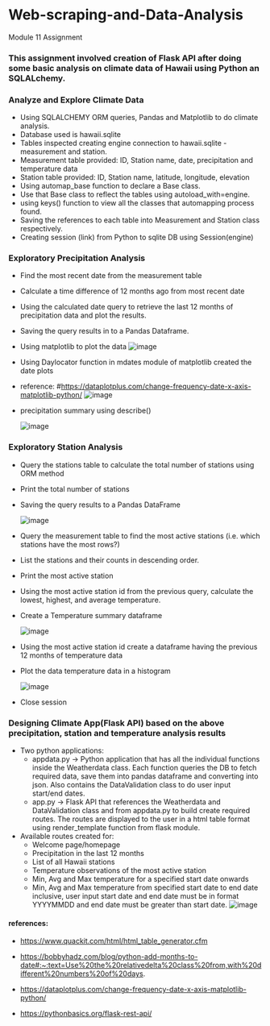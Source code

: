 # Web-scraping-and-Data-Analysis
Module 11 Assignment
### This assignment involved creation of Flask API after doing some basic analysis on climate data of Hawaii using Python an SQLALchemy. 

### Analyze and Explore Climate Data
   - Using SQLALCHEMY ORM queries, Pandas and Matplotlib to do climate analysis.
   - Database used is hawaii.sqlite
   - Tables inspected creating engine connection to hawaii.sqlite - measurement and station.
   - Measurement table provided: ID, Station name, date, precipitation and temperature data
   - Station table provided: ID, Station name, latitude, longitude, elevation
   - Using automap_base function to declare a Base class.
   - Use that Base class to reflect the tables using autoload_with=engine.
   - using keys() function to view all the classes that automapping process found.
   - Saving the references to each table into Measurement and Station class respectively. 
   - Creating session (link) from Python to sqlite DB using Session(engine)
    

### Exploratory Precipitation Analysis

   - Find the most recent date from the measurement table
   - Calculate a time difference of 12 months ago from most recent date  
   - Using the calculated date query to retrieve the last 12 months of precipitation data and plot the results.
   - Saving the query results in to a Pandas Dataframe. 
   - Using matplotlib to plot the data
    ![image](https://github.com/BijoyetaK/sqlalchemy-challenge/assets/126313924/81647ecd-0c06-4bbe-8a84-dea61a02ef01)
         
   - Using Daylocator function in mdates module of matplotlib created the date plots
   - reference: #https://dataplotplus.com/change-frequency-date-x-axis-matplotlib-python/
   ![image](https://github.com/BijoyetaK/sqlalchemy-challenge/assets/126313924/37cb4778-9555-41d4-9d98-725c75d19033)         
   - precipitation summary using describe()
   
      ![image](https://github.com/BijoyetaK/sqlalchemy-challenge/assets/126313924/4f26b509-05a6-4fa7-a37e-fcb7b08baf04)
   

### Exploratory Station Analysis

   - Query the stations table to calculate the total number of stations using ORM method
   - Print the total number of stations
   - Saving the query results to a Pandas DataFrame
   
       ![image](https://github.com/BijoyetaK/sqlalchemy-challenge/assets/126313924/fe2214da-6cb8-4269-9b95-6ec1ff5b8019)
         
   - Query the measurement table to find the most active stations (i.e. which stations have the most rows?)
   - List the stations and their counts in descending order.
   - Print the most active station
   - Using the most active station id from the previous query, calculate the lowest, highest, and average temperature.
   - Create a Temperature summary dataframe
   
        ![image](https://github.com/BijoyetaK/sqlalchemy-challenge/assets/126313924/64cb2560-0668-4e01-940f-0af06c53520c)
         
   - Using the most active station id create a dataframe having the previous 12 months of temperature data
   - Plot the data temperature data in a histogram
   
        ![image](https://github.com/BijoyetaK/sqlalchemy-challenge/assets/126313924/d3df90dc-9902-44e8-aada-369ca39ad492)
         
   - Close session

  
   
### Designing Climate App(Flask API) based on the above precipitation, station and temperature analysis results

   - Two python applications:
        - appdata.py -> Python application that has all the individual functions inside the Weatherdata class.
                        Each function queries the DB to fetch required data, save them into pandas dataframe and converting into json.
                        Also contains the DataValidation class to do user input start/end dates. 
        - app.py -> Flask API that references the Weatherdata and DataValidation class and  from appdata.py to build create required routes. 
                    The routes are displayed to the user in a html table format using render_template function from flask module.
   - Available routes created for: 
        - Welcome page/homepage
        - Precipitation in the last 12 months
        - List of all Hawaii stations
        - Temperature observations of the most active station
        - Min, Avg and Max temperature for a specified start date onwards
        - Min, Avg and Max temperature from specified start date to end date inclusive,
          user input start date and end date must be in format YYYYMMDD and end date must be greater than start date.
        ![image](https://github.com/BijoyetaK/sqlalchemy-challenge/assets/126313924/94c16cc4-dbdd-470c-8a40-69a45d02c2ec)



#### references: 
     
   - https://www.quackit.com/html/html_table_generator.cfm
                 
   - https://bobbyhadz.com/blog/python-add-months-to-date#:~:text=Use%20the%20relativedelta%20class%20from,with%20different%20numbers%20of%20days.
     
   - https://dataplotplus.com/change-frequency-date-x-axis-matplotlib-python/
   
   - https://pythonbasics.org/flask-rest-api/


     
     
                 
                 
     
  

